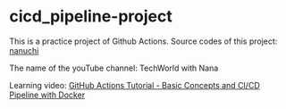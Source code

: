 # cicd_pipeline-project

This is a practice project of Github Actions. Source codes of this project: [nanuchi](https://github.com/nanuchi/my-project)

The name of the youTube channel: TechWorld with Nana

Learning video: [GitHub Actions Tutorial - Basic Concepts and CI/CD Pipeline with Docker](https://www.youtube.com/watch?v=R8_veQiYBjI&feature=youtu.be)
